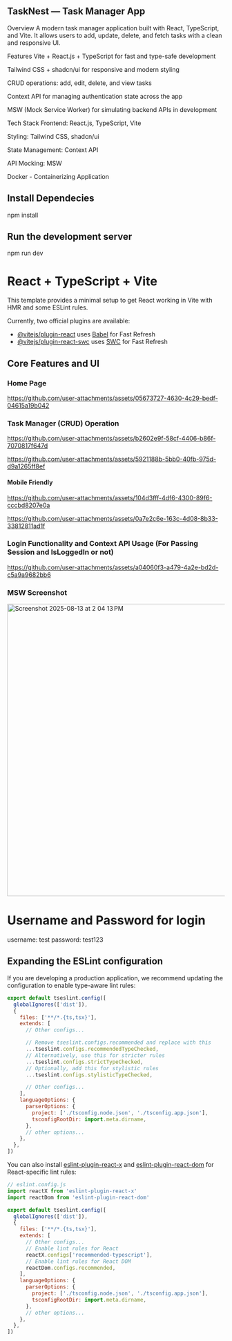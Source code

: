 ## TaskNest — Task Manager App
Overview
A modern task manager application built with React, TypeScript, and Vite.
It allows users to add, update, delete, and fetch tasks with a clean and responsive UI.

Features
Vite + React.js + TypeScript for fast and type-safe development

Tailwind CSS + shadcn/ui for responsive and modern styling

CRUD operations: add, edit, delete, and view tasks

Context API for managing authentication state across the app

MSW (Mock Service Worker) for simulating backend APIs in development

Tech Stack
Frontend: React.js, TypeScript, Vite

Styling: Tailwind CSS, shadcn/ui

State Management: Context API

API Mocking: MSW

Docker - Containerizing Application

## Install Dependecies
npm install
## Run the development server
npm run dev


# React + TypeScript + Vite

This template provides a minimal setup to get React working in Vite with HMR and some ESLint rules.

Currently, two official plugins are available:

- [@vitejs/plugin-react](https://github.com/vitejs/vite-plugin-react/blob/main/packages/plugin-react) uses [Babel](https://babeljs.io/) for Fast Refresh
- [@vitejs/plugin-react-swc](https://github.com/vitejs/vite-plugin-react/blob/main/packages/plugin-react-swc) uses [SWC](https://swc.rs/) for Fast Refresh

## Core Features and UI
### Home Page

https://github.com/user-attachments/assets/05673727-4630-4c29-bedf-04615a19b042

### Task Manager (CRUD) Operation


https://github.com/user-attachments/assets/b2602e9f-58cf-4406-b86f-7070817f647d


https://github.com/user-attachments/assets/5921188b-5bb0-40fb-975d-d9a1265ff8ef


#### Mobile Friendly


https://github.com/user-attachments/assets/104d3fff-4df6-4300-89f6-cccbd8207e0a



https://github.com/user-attachments/assets/0a7e2c6e-163c-4d08-8b33-33812811ad1f


### Login Functionality and Context API Usage (For Passing Session and IsLoggedIn or not)


https://github.com/user-attachments/assets/a04060f3-a479-4a2e-bd2d-c5a9a9682bb6

### MSW Screenshot
<img width="654" height="677" alt="Screenshot 2025-08-13 at 2 04 13 PM" src="https://github.com/user-attachments/assets/a1165c76-ce43-4dcd-a64d-a498d54d7f6b" />

# Username and Password for login

username: test
password: test123


## Expanding the ESLint configuration

If you are developing a production application, we recommend updating the configuration to enable type-aware lint rules:

```js
export default tseslint.config([
  globalIgnores(['dist']),
  {
    files: ['**/*.{ts,tsx}'],
    extends: [
      // Other configs...

      // Remove tseslint.configs.recommended and replace with this
      ...tseslint.configs.recommendedTypeChecked,
      // Alternatively, use this for stricter rules
      ...tseslint.configs.strictTypeChecked,
      // Optionally, add this for stylistic rules
      ...tseslint.configs.stylisticTypeChecked,

      // Other configs...
    ],
    languageOptions: {
      parserOptions: {
        project: ['./tsconfig.node.json', './tsconfig.app.json'],
        tsconfigRootDir: import.meta.dirname,
      },
      // other options...
    },
  },
])
```

You can also install [eslint-plugin-react-x](https://github.com/Rel1cx/eslint-react/tree/main/packages/plugins/eslint-plugin-react-x) and [eslint-plugin-react-dom](https://github.com/Rel1cx/eslint-react/tree/main/packages/plugins/eslint-plugin-react-dom) for React-specific lint rules:

```js
// eslint.config.js
import reactX from 'eslint-plugin-react-x'
import reactDom from 'eslint-plugin-react-dom'

export default tseslint.config([
  globalIgnores(['dist']),
  {
    files: ['**/*.{ts,tsx}'],
    extends: [
      // Other configs...
      // Enable lint rules for React
      reactX.configs['recommended-typescript'],
      // Enable lint rules for React DOM
      reactDom.configs.recommended,
    ],
    languageOptions: {
      parserOptions: {
        project: ['./tsconfig.node.json', './tsconfig.app.json'],
        tsconfigRootDir: import.meta.dirname,
      },
      // other options...
    },
  },
])
```
